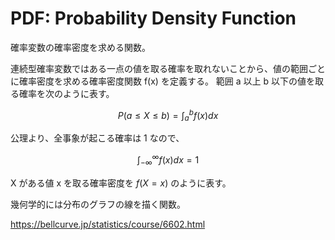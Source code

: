 # PDF: Probability Density Function

確率変数の確率密度を求める関数。

連続型確率変数ではある一点の値を取る確率を取れないことから、値の範囲ごとに確率密度を求める確率密度関数 f(x) を定義する。
範囲 a 以上 b 以下の値を取る確率を次のように表す。

$$
P(a \le X \le b) = \int^b_a f(x) dx
$$

公理より、全事象が起こる確率は 1 なので、

$$
\int^{\infty}_{-\infty} f(x) dx = 1
$$

X がある値 x を取る確率密度を $f(X = x)$ のように表す。

幾何学的には分布のグラフの線を描く関数。

https://bellcurve.jp/statistics/course/6602.html
